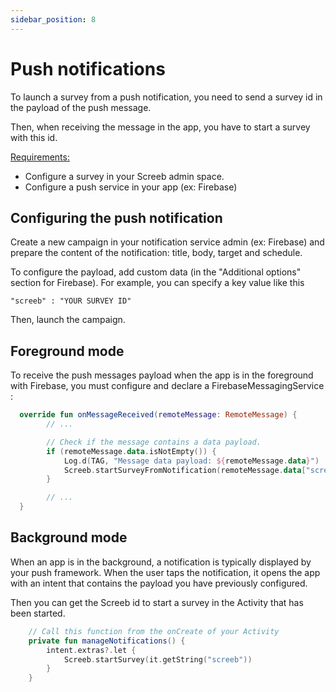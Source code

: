```yaml
---
sidebar_position: 8
---
```


# Push notifications

To launch a survey from a push notification, you need to send a survey id in the payload of the push message.

Then, when receiving the message in the app, you have to start a survey with this id.

<u>Requirements:</u>

* Configure a survey in your Screeb admin space.
* Configure a push service in your app (ex: Firebase)

## Configuring the push notification

Create a new campaign in your notification service admin (ex: Firebase) and prepare the content of the notification: title, body, target and schedule.

To configure the payload, add custom data (in the "Additional options" section for Firebase).
For example, you can specify a key value like this

`
 "screeb" : "YOUR SURVEY ID"
`

Then, launch the campaign.

## Foreground mode

To receive the push messages payload when the app is in the foreground with Firebase, you must configure and declare a FirebaseMessagingService :

```kotlin
  override fun onMessageReceived(remoteMessage: RemoteMessage) {
        // ...

        // Check if the message contains a data payload.
        if (remoteMessage.data.isNotEmpty()) {
            Log.d(TAG, "Message data payload: ${remoteMessage.data}")
            Screeb.startSurveyFromNotification(remoteMessage.data["screeb"])
        }

        // ...
  }
```

## Background mode

When an app is in the background, a notification is typically displayed by your push framework.
When the user taps the notification, it opens the app with an intent that contains the payload you have previously configured.

Then you can get the Screeb id to start a survey in the Activity that has been started.

```kotlin
    // Call this function from the onCreate of your Activity
    private fun manageNotifications() {
        intent.extras?.let {
            Screeb.startSurvey(it.getString("screeb"))
        }
    }
```

